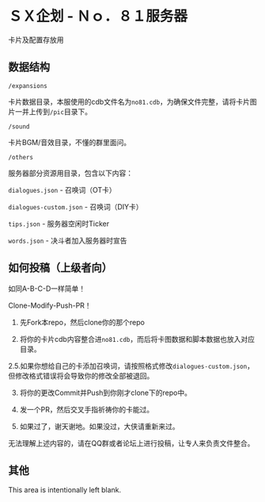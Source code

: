 # ＳＸ企划 - Ｎｏ．８１服务器
卡片及配置存放用

## 数据结构 ##
``/expansions``

卡片数据目录，本服使用的cdb文件名为``no81.cdb``，为确保文件完整，请将卡片图片一并上传到``/pic``目录下。

``/sound``

卡片BGM/音效目录，不懂的群里面问。

``/others``

服务器部分资源用目录，包含以下内容：

``dialogues.json`` - 召唤词（OT卡）

``dialogues-custom.json`` - 召唤词（DIY卡）

``tips.json`` - 服务器空闲时Ticker

``words.json`` - 决斗者加入服务器时宣告

## 如何投稿（上级者向） ##
如同A-B-C-D一样简单！

Clone-Modify-Push-PR！

1. 先Fork本repo，然后clone你的那个repo

2. 将你的卡片cdb内容整合进``no81.cdb``，而后将卡图数据和脚本数据也放入对应目录。


2.5.如果你想给自己的卡添加召唤词，请按照格式修改``dialogues-custom.json``，但修改格式错误将会导致你的修改全部被退回。 

3. 将你的更改Commit并Push到你刚才clone下的repo中。

4. 发一个PR，然后交叉手指祈祷你的卡能过。

5. 如果过了，谢天谢地。如果没过，大侠请重新来过。

无法理解上述内容的，请在QQ群或者论坛上进行投稿，让专人来负责文件整合。

## 其他 ##
This area is intentionally left blank.